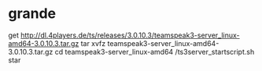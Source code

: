 # grande
get http://dl.4players.de/ts/releases/3.0.10.3/teamspeak3-server_linux-amd64-3.0.10.3.tar.gz
tar xvfz teamspeak3-server_linux-amd64-3.0.10.3.tar.gz
cd teamspeak3-server_linux-amd64 /ts3server_startscript.sh star﻿
